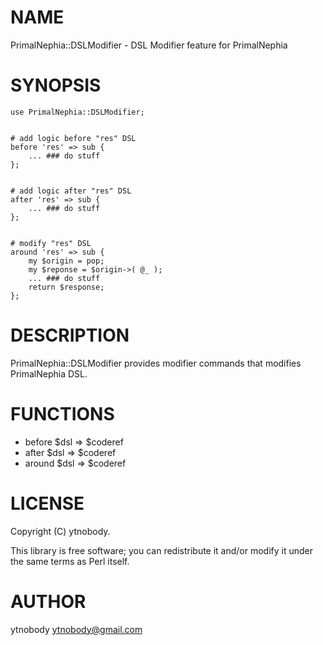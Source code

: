 # NAME

PrimalNephia::DSLModifier -  DSL Modifier feature for PrimalNephia

# SYNOPSIS

    use PrimalNephia::DSLModifier;
    

    # add logic before "res" DSL
    before 'res' => sub {
        ... ### do stuff 
    };
    

    # add logic after "res" DSL
    after 'res' => sub {
        ... ### do stuff
    };
    

    # modify "res" DSL
    around 'res' => sub {
        my $origin = pop;
        my $reponse = $origin->( @_ );
        ... ### do stuff
        return $response;
    };

# DESCRIPTION

PrimalNephia::DSLModifier provides modifier commands that modifies PrimalNephia DSL.

# FUNCTIONS 

- before $dsl => $coderef
- after $dsl => $coderef
- around $dsl => $coderef

# LICENSE

Copyright (C) ytnobody.

This library is free software; you can redistribute it and/or modify
it under the same terms as Perl itself.

# AUTHOR

ytnobody <ytnobody@gmail.com>
